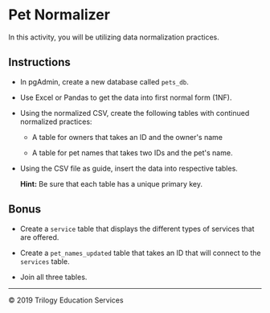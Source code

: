 # Pet Normalizer 

In this activity, you will be utilizing data normalization practices.

## Instructions

* In pgAdmin, create a new database called `pets_db`.

* Use Excel or Pandas to get the data into first normal form (1NF).

* Using the normalized CSV, create the following tables with continued normalized practices:

  * A table for owners that takes an ID and the owner's name

  * A table for pet names that takes two IDs and the pet's name.

* Using the CSV file as guide, insert the data into respective tables.

  **Hint:** Be sure that each table has a unique primary key.


## Bonus

* Create a `service` table that displays the different types of services that are offered.

* Create a `pet_names_updated` table that takes an ID that will connect to the `services` table.

* Join all three tables.

- - - 

© 2019 Trilogy Education Services
